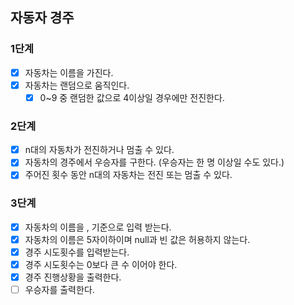 ## 자동자 경주
### 1단계
- [x] 자동차는 이름을 가진다.
- [x] 자동차는 랜덤으로 움직인다.
  - [x] 0~9 중 랜덤한 값으로 4이상일 경우에만 전진한다.

### 2단계
- [x] n대의 자동차가 전진하거나 멈출 수 있다.
- [x] 자동차의 경주에서 우승자를 구한다. (우승자는 한 명 이상일 수도 있다.)
- [x] 주어진 횟수 동안 n대의 자동차는 전진 또는 멈출 수 있다.

### 3단계
- [x] 자동차의 이름을 , 기준으로 입력 받는다.
- [x] 자동차의 이름은 5자이하이며 null과 빈 값은 허용하지 않는다.
- [x] 경주 시도횟수를 입력받는다.
- [x] 경주 시도횟수는 0보다 큰 수 이어야 한다.
- [x] 경주 진행상황을 출력한다.
- [ ] 우승자를 출력한다.
